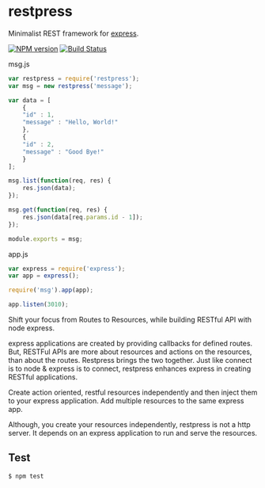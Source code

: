 restpress
=========
Minimalist REST framework for [express](http://expressjs.com/).

  [![NPM version](https://img.shields.io/npm/v/restpress.svg?style=flat)](https://www.npmjs.org/package/restpress)
  [![Build Status](https://img.shields.io/travis/palanik/restpress.svg?style=flat)](https://travis-ci.org/palanik/restpress)

msg.js
```js
var restpress = require('restpress');
var msg = new restpress('message');

var data = [
    {
	"id" : 1,
	"message" : "Hello, World!"
    },
    {
	"id" : 2,
	"message" : "Good Bye!"
    }
];

msg.list(function(req, res) {
	res.json(data);
});

msg.get(function(req, res) {
	res.json(data[req.params.id - 1]);
});

module.exports = msg;
```

app.js
```js
var express = require('express');
var app = express();

require('msg').app(app);

app.listen(3010);
```

Shift your focus from Routes to Resources, while building RESTful API with node express.

express applications are created by providing callbacks for defined routes.
But, RESTFul APIs are more about resources and actions on the resources, than about the routes. Restpress brings the two together. 
Just like connect is to node & express is to connect, restpress enhances express in creating RESTful applications.

Create action oriented, restful resources independently and then inject them to your express application.
Add multiple resources to the same express app.

Although, you create your resources independently, restpress is not a http server. It depends on an express application to run and serve the resources.

## Test

    $ npm test
